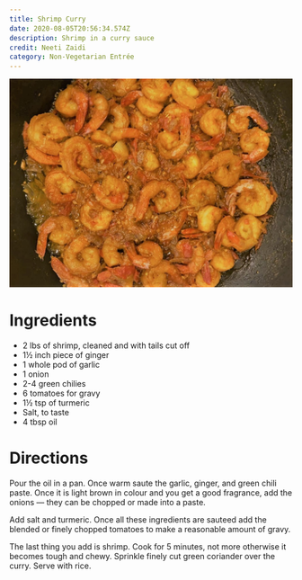 ```yaml
---
title: Shrimp Curry
date: 2020-08-05T20:56:34.574Z
description: Shrimp in a curry sauce
credit: Neeti Zaidi
category: Non-Vegetarian Entrée
---
```

![](shrimp-curry.jpeg)

# Ingredients
* 2 lbs of shrimp, cleaned and with tails cut off
* 1½ inch piece of ginger
* 1 whole pod of garlic
* 1 onion
* 2-4 green chilies
* 6 tomatoes for gravy
* 1½ tsp of turmeric
* Salt, to taste
* 4 tbsp oil

# Directions

Pour the oil in a pan. Once warm saute the garlic, ginger, and green chili paste. Once it is light brown in colour and you get a good fragrance, add the onions — they can be chopped or made into a paste.

Add salt and turmeric. Once all these ingredients are sauteed add the blended or finely chopped tomatoes to make a reasonable amount of gravy.

The last thing you add is shrimp. Cook for 5 minutes, not more otherwise it becomes tough and chewy. Sprinkle finely cut green coriander over the curry. Serve with rice.
